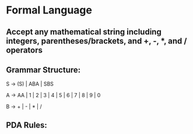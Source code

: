 # Formal Language
## Accept any mathematical string including integers, parentheses/brackets, and +, -, *, and / operators

## Grammar Structure:

S -> (S) | ABA | SBS

A -> AA | 1 | 2 | 3 | 4 | 5 | 6 | 7 | 8 | 9 | 0

B -> + | - | * | /

## PDA Rules:

